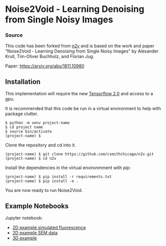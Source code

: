 # Noise2Void - Learning Denoising from Single Noisy Images

### Source
This code has been forked from [n2v](https://github.com/juglab/n2v) and is based on the work and paper "Noise2Void - Learning Denoising from Single Noisy Images" by Alexander Krull, Tim-Oliver Buchholz, and Florian Jug.

Paper: https://arxiv.org/abs/1811.10980

## Installation
This implementation will require the new [Tensorflow 2.0](https://www.tensorflow.org/install/) and access to a gpu.

It is recommended that this code be run in a virtual environment to help with package clutter. 
```
$ python -m venv project-name
$ cd project name
$ source bin/activate
(project-name) $
```
Clone the repository and cd into it.
```
(project-name) $ git clone https://github.com/csmithchicago/n2v.git
(project-name) $ cd n2v
```
Install the dependencies in the virtual environmment with pip:
```
(project-name) $ pip install -r requirements.txt
(project-name) $ pip install -e .
```
You are now ready to run Noise2Void.

## Example Notebooks
Jupyter notebook:
* [2D example simulated fluorescence](https://github.com/csmithchicago/n2v/blob/light-sheet/examples/2D/N2V_denoising2D.ipynb)
* [2D example SEM data](https://github.com/csmithchicago/n2v/blob/light-sheet/examples/2D/N2V_denoising2D-SEM.ipynb)
* [3D example](https://github.com/juglab/n2v/blob/master/light-sheet/3D/N2V_denoising3D.ipynb)
